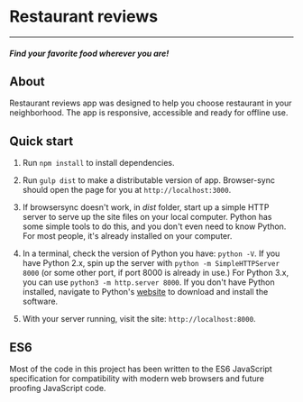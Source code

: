 # Restaurant reviews
---
#### _Find your favorite food wherever you are!_

## About

Restaurant reviews app was designed to help you choose restaurant in your neighborhood. The app is responsive, accessible and ready for offline use.

## Quick start

1. Run `npm install` to install dependencies.

2. Run `gulp dist` to make a distributable version of app. Browser-sync should open the page for you at `http://localhost:3000`.

3. If browsersync doesn't work, in *dist* folder, start up a simple HTTP server to serve up the site files on your local computer. Python has some simple tools to do this, and you don't even need to know Python. For most people, it's already installed on your computer. 

4. In a terminal, check the version of Python you have: `python -V`. If you have Python 2.x, spin up the server with `python -m SimpleHTTPServer 8000` (or some other port, if port 8000 is already in use.) For Python 3.x, you can use `python3 -m http.server 8000`. If you don't have Python installed, navigate to Python's [website](https://www.python.org/) to download and install the software.

5. With your server running, visit the site: `http://localhost:8000`.

## ES6

Most of the code in this project has been written to the ES6 JavaScript specification for compatibility with modern web browsers and future proofing JavaScript code.



